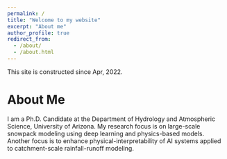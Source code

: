 ```yaml
---
permalink: /
title: "Welcome to my website"
excerpt: "About me"
author_profile: true
redirect_from: 
  - /about/
  - /about.html
---
```


This site is constructed since Apr, 2022.

About Me
======
I am a Ph.D. Candidate at the Department of Hydrology and Atmospheric Science, University of Arizona. My research focus is on large-scale snowpack modeling using deep learning and physics-based models. Another focus is to enhance physical-interpretability of AI systems applied to catchment-scale rainfall-runoff modeling.
